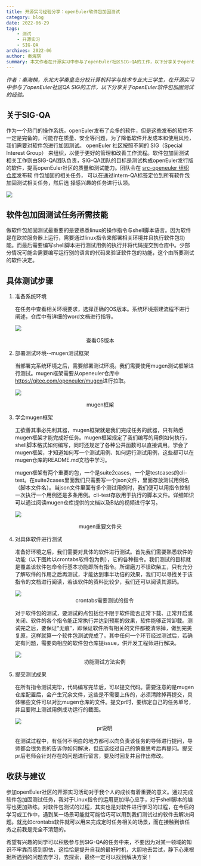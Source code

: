 ```yaml
---
title: 开源实习经验分享：openEuler软件包加固测试
category: blog 
date: 2022-06-29
tags:
    - 测试
    - 开源实习
    - SIG-QA
archives: 2022-06
author: 秦海琪
summary: 本文作者在开源实习中参与了openEuler社区SIG-QA的工作，以下分享关于openEuler软件包加固测试的经验。。
---
```



_作者：秦海棋，东北大学秦皇岛分校计算机科学与技术专业大三学生，在开源实习中参与了openEuler社区QA SIG的工作，以下分享关于openEuler软件包加固测试的经验。_

## 关于SIG-QA

作为一个热门的操作系统，openEuler发布了众多的软件，但是这些发布的软件不一定是完备的，可能存在质量、安全等问题，为了降低软件开发成本和使用风险，我们需要对软件包进行加固测试。
openEuler 社区按照不同的 SIG（Special Interest Group） 来组织，以便于更好的管理和改善工作流程。软件包加固测试相关工作则由SIG-QA团队负责，SIG-QA团队的目标是测试构成openEuler发行版的软件，提高openEuler社区的质量和测试能力。团队会在 [src-openeuler 组织仓库](https://gitee.com/src-openeuler)发布软 件包加固的相关任务， 可以在通过intern-QA标签定位到所有软件包加固测试相关任务，然后选 择感兴趣的任务进行认领。

<img src="./001.jpg">

## 软件包加固测试任务所需技能

做软件包加固测试最重要的是要熟悉linux的操作指令与shell脚本语言。因为软件是在欧拉服务器上运行，需要通过linux指令来部署相关环境并且执行软件包功能。而最后需要编写shell脚本进行测试用例的执行并将代码提交到仓库中。少部分情况可能会需要编写运行别的语言的代码来验证软件包的功能，这个由所要测试的软件决定。

## 具体测试步骤

1. 准备系统环境

    在任务中查看相关环境要求，选择正确的OS版本。系统环境搭建流程不进行阐述，仓库中有详细的word文档进行指导。

    <img src="./002.jpg">

<div align='center'>

查看OS版本

</div>

2. 部署测试环境--mugen测试框架

    当部署完系统环境之后，需要部署测试环境。我们需要使用mugen测试框架进行测试。mugen框架需要从openeuler仓库中<https://gitee.com/openeuler/mugen>进行拉取。

   <img src="./003.jpg">

<div align='center'>
mugen框架
</div>

3. 学会mugen框架

    工欲善其事必先利其器，mugen框架就是我们完成任务的武器，只有熟悉mugen框架才能完成好任务。mugen框架规定了我们编写的用例如何执行，shell脚本格式如何编写，同时还规定了各种公共函数可以直接调用。学会了mugen框架，才知道如何写一个测试用例、如何运行测试用例，这些都可以在mugen仓库的README.md文档中学习。

    mugen框架有两个重要的包，一个是suite2cases，一个是testcases的cli-test。在suite2cases里面我们只需要写一个json文件，里面存放测试用例名（脚本文件名）。当json文件里面有多个测试用例时，我们便可以用指令控制一次执行一个用例还是多条用例。cli-test存放用于执行的脚本文件。详细知识可以通过阅读mugen仓库提供的文档以及B站的视频进行学习。

   <img src="./004.jpg">

<div align='center'>
mugen重要文件夹
</div>

4. 对具体软件进行测试

    准备好环境之后，我们需要对具体的软件进行测试。首先我们需要熟悉软件的功能（以下图片以crontabs软件包为例），它的各种指令。我们测试的目标就是覆盖该软件包命令行基本功能即所有指令。所谓磨刀不误砍柴工，只有充分了解软件的作用之后再测试，才能达到事半功倍的效果，我们可以寻找关于该指令的文档进行阅读，若该软件的资料比较少，我们还可以阅读其源码。

    <img src="./005.jpg">

    <div align='center'>
    crontabs需要测试的指令
    </div>  

   对于软件包的测试，要测试的点包括但不限于软件能否正常下载、正常开启或关闭、软件的各个指令能正常执行并达到预期的效果，软件能够正常卸载。测试完之后，要保证“无痕”，即保证软件所有相关的文件都被清除掉，做到完美复原，这样就算一个软件包测试完成了。其中任何一个环节经过测试后，若确定有问题，需要向相应的软件包仓库提issue，供开发工程师进行解决。

   <img src="./006.jpg">

    <div align='center'>
    功能测试方法实例
    </div>  

5. 提交测试成果

   在所有指令测试完毕，代码编写完毕后，可以提交代码。需要注意的是mugen仓库配置后，会产生冗余文件，这些是不需要上传的，必须清除掉再提交，具体哪些文件可以对比mugen仓库的文件。提交pr时，要绑定自己的任务单号，并且要附上测试用例成功运行的截图。

   <img src="./007.jpg">

    <div align='center'>
    pr说明
    </div>  

    在测试过程中，有任何不明白的地方都可以向负责该任务的导师进行提问，导师都会很负责的告诉你如何解决，但应该经过自己的慎重思考后再提问。提交pr后老师会针对存在的问题进行留言，要及时回复并且作出修改。

## 收获与建议

参加openEuler社区的开源实习活动对于我个人的成长有着重要的意义。通过完成软件包加固测试任务，我对于Linux指令的运用更加得心应手，对于shell脚本的编写也更加熟练。对软件包测试的过程，其实也是对软件进行学习的过程，在今后的学习或工作中，遇到某一场景可能就可能恰巧可以用到我们测试过的软件去解决问题。就比如crontabs软件就可以用来完成定时任务相关的场景，而在接触到该任务之前我是完全不清楚的。

希望有兴趣的同学可以积极参与到SIG-QA的任务中来，不要因为对某一领域的知识不牢靠而感到胆怯，这恰恰是提升自我的最好时机，大胆地去尝试，静下心来根据所遇到的问题去学习，去探索，最终一定可以找到解决方案！


